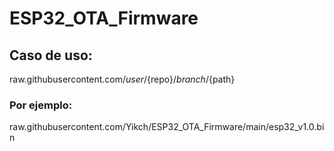 # ESP32_OTA_Firmware

## Caso de uso:
raw.githubusercontent.com/${user}/${repo}/${branch}/${path}
### Por ejemplo:
raw.githubusercontent.com/Yikch/ESP32_OTA_Firmware/main/esp32_v1.0.bin
